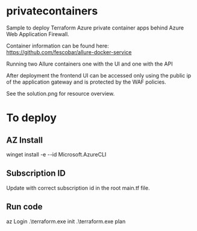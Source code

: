 # privatecontainers

Sample to deploy Terraform Azure private container apps behind Azure Web Application Firewall.

Container information can be found here:
https://github.com/fescobar/allure-docker-service

Running two Allure containers one with the UI and one with the API

After deployment the frontend UI can be accessed only using the public ip of the application gateway and is protected by the WAF policies.

See the solution.png for resource overview.

# To deploy

## AZ Install
winget install -e --id Microsoft.AzureCLI

## Subscription ID 

Update with correct subscription id in the root main.tf file.

## Run code
az Login
.\terraform.exe init
.\terraform.exe plan
